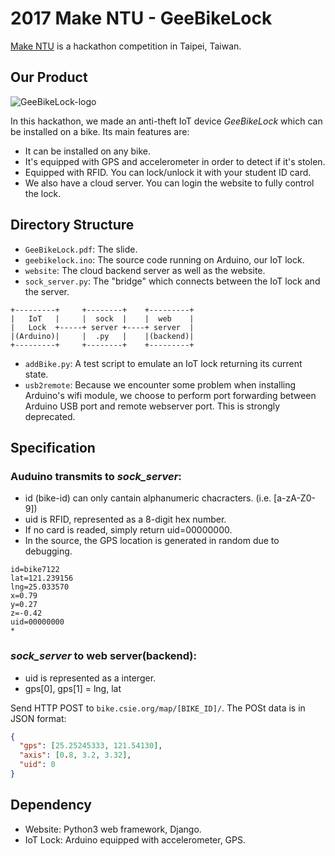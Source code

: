# 2017 Make NTU - GeeBikeLock

[Make NTU](https://www.facebook.com/makentu.ntuee/) is a hackathon competition in Taipei, Taiwan.

## Our Product

![GeeBikeLock-logo](http://i.imgur.com/GZ3bOg2.png)

In this hackathon, we made an anti-theft IoT device *GeeBikeLock* which can be installed on a bike. Its main features are:

- It can be installed on any bike.
- It's equipped with GPS and accelerometer in order to detect if it's stolen.
- Equipped with RFID. You can lock/unlock it with your student ID card.
- We also have a cloud server. You can login the website to fully control the lock.

## Directory Structure

- `GeeBikeLock.pdf`: The slide.
- `geebikelock.ino`: The source code running on Arduino, our IoT lock.
- `website`: The cloud backend server as well as the website.
- `sock_server.py`: The "bridge" which connects between the IoT lock and the server.
```
+---------+     +--------+    +---------+
|   IoT   |     |  sock  |    |  web    |
|   Lock  +-----+ server +----+ server  |
|(Arduino)|     |  .py   |    |(backend)|
+---------+     +--------+    +---------+
```
- `addBike.py`: A test script to emulate an IoT lock returning its current state.
- `usb2remote`: Because we encounter some problem when installing Arduino's wifi module, we choose to perform port forwarding between Arduino USB port and remote webserver port. This is strongly deprecated.


## Specification

### Auduino transmits to *sock\_server*:

- id (bike-id) can only cantain alphanumeric chacracters. (i.e. [a-zA-Z0-9])
- uid is RFID, represented as a 8-digit hex number. 
- If no card is readed, simply return uid=00000000.
- In the source, the GPS location is generated in random due to debugging.

```
id=bike7122
lat=121.239156
lng=25.033570
x=0.79 
y=0.27 
z=-0.42 
uid=00000000
*
```

### *sock\_server* to web server(backend):
- uid is represented as a interger.
- gps[0], gps[1] = lng, lat

Send HTTP POST to `bike.csie.org/map/[BIKE_ID]/`.
The POSt data is in JSON format:
```json
{
  "gps": [25.25245333, 121.54130],
  "axis": [0.8, 3.2, 3.32],
  "uid": 0
}
```

## Dependency

- Website: Python3 web framework, Django.
- IoT Lock: Arduino equipped with accelerometer, GPS.
